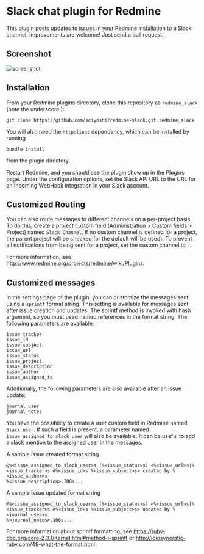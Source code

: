 # Slack chat plugin for Redmine

This plugin posts updates to issues in your Redmine installation to a Slack
channel. Improvements are welcome! Just send a pull request.

## Screenshot

![screenshot](https://raw.github.com/sciyoshi/redmine-slack/gh-pages/screenshot.png)

## Installation

From your Redmine plugins directory, clone this repository as `redmine_slack` (note
the underscore!):

    git clone https://github.com/sciyoshi/redmine-slack.git redmine_slack

You will also need the `httpclient` dependency, which can be installed by running

    bundle install

from the plugin directory.

Restart Redmine, and you should see the plugin show up in the Plugins page.
Under the configuration options, set the Slack API URL to the URL for an
Incoming WebHook integration in your Slack account.

## Customized Routing

You can also route messages to different channels on a per-project basis. To
do this, create a project custom field (Administration > Custom fields > Project)
named `Slack Channel`. If no custom channel is defined for a project, the parent
project will be checked (or the default will be used). To prevent all notifications
from being sent for a project, set the custom channel to `-`.

For more information, see http://www.redmine.org/projects/redmine/wiki/Plugins.

## Customized messages

In the settings page of the plugin, you can customize the messages sent using a
`sprintf` format string.
This setting is available for messages sent after issue creation and updates.
The sprintf method is invoked with hash argument, so you must used named references
in the format string.
The following parameters are available:
```
issue_tracker
issue_id
issue_subject
issue_url
issue_status
issue_project
issue_description
issue_author
issue_assigned_to
```

Additionally, the following parameters are also available after an issue update:
```
journal_user
journal_notes
```

You have the possibility to create a user custom field in Redmine named
`Slack user`. If such a field is present, a parameter named
`issue_assigned_to_slack_user` will also be available. It can be useful to add
a slack mention to the assigned user in the messages.

A sample issue created format string
```
@%<issue_assigned_to_slack_user>s (%<issue_status>s) <%<issue_url>s|%<issue_tracker>s #%<issue_id>s %<issue_subject>s> created by %<issue_author>s
%<issue_description>.100s...
```

A sample issue updated format string
```
@%<issue_assigned_to_slack_user>s (%<issue_status>s) <%<issue_url>s|%<issue_tracker>s #%<issue_id>s %<issue_subject>s> updated by %<journal_user>s
%<journal_notes>.100s...
```

For more information about sprintf formatting, see
https://ruby-doc.org/core-2.3.1/Kernel.html#method-i-sprintf or
http://idiosyncratic-ruby.com/49-what-the-format.html
